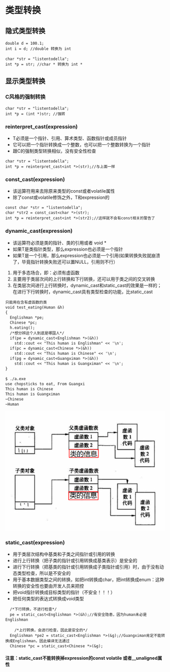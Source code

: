 # 类型转换
## 隐式类型转换
```
double d = 100.1;
int i = d; //double 转换为 int

char *str = "listentodella";
int *p = str; //char * 转换为 int *
```

## 显示类型转换
### C风格的强制转换
```
char *str = "listentodella";
int *p = (int *)str; //强转
```
### reinterpret_cast<T>(expression)
* T必须是一个指针、引用、算术类型、函数指针或成员指针
* 它可以把一个指针转换成一个整数，也可以把一个整数转换为一个指针
* 跟C的强制类型转换相似，没有安全性检查
```
char *str = "listentodella";
int *p = reinterpret_cast<int *>(str);//与上面一样
```
### const_cast<T>(expression)

* 该运算符用来去除原来类型的const或者volatile属性
* 除了const或volatile修饰之外，T和expression的
```
const char *str = "listentodella";
char *str2 = const_cast<char *>(str);
int *p = reinterpret_cast<int *>(str2);//这样就不会有const相关的警告了
```
### dynamic_cast<T>(expression)
* 该运算符必须是类的指针、类的引用或者 void *
* 如果T是类指针类型，那么expression也必须是一个指针
* 如果T是一个引用，那么expression也必须是一个引用(如果转换失败就崩溃了，毕竟指针转换失败还可以置NULL，引用则不行）

1. 用于多态场合，即：必须有虚函数
2. 主要用于类层次间的上行转换和下行转换，还可以用于类之间的交叉转换
3. 在类层次间进行上行转换时，dynamic_cast和static_cast的效果是一样的；在进行下行转换时，dynamic_cast具有类型检查的功能，比static_cast

```
只能用在含有虚函数的类
void test_eating(Human &h)
{
  Englishman *pe;
  Chinese *pc;
  h.eating();
  /*想分辨这个人到底是哪国人*/
  if(pe = dynamic_cast<Englishman *>(&h))
    std::cout << "This human is Englishman" << '\n';
  if(pc = dynamic_cast<Chinese *>(&h))
    std::cout << "This human is Chinese" << '\n';
  if(pg = dynamic_cast<Guangximan *>(&h))
    std::cout << "This human is Guangximan" << '\n';
}

$ ./a.exe
use chopsticks to eat, From Guangxi
This human is Chinese
This human is Guangximan
~Chinese 
~Human

```
![附加信息](%E9%99%84%E5%8A%A0%E4%BF%A1%E6%81%AF.png)

### static_cast<T>(expression)
* 用于类层次结构中基类和子类之间指针或引用的转换
* 进行上行转换（把子类的指针或引用转换成基类表示）是安全的
* 进行下行转换（把基类的指针或引用转换成子类指针或引用）时，由于没有动态类型检查，所以是不安全的
* 用于基本数据类型之间的转换，如把int转换成char，把int转换成enum：这种转换的安全性也要由开发人员来把控
* 把void指针转换成目标类型的指针（不安全！！！）
* 把任何类型的表达式转换成void类型
```
  /*下行转换，不进行检查*/
  pe = static_cast<Englishman *>(&h);//有安全隐患，因为human未必是Englishman

	/*上行转换，会进行检查，因此是安全的*/
  Englishman *pe2 = static_cast<Englishman *>(&g);//Guangximan肯定不能转换成Englishman，因此编译无法通过
  Chinese *pc = static_cast<Chinese *>(&g);
```
#### 注意：static_cast不能转换掉expression的const volatile 或者__unaligned属性